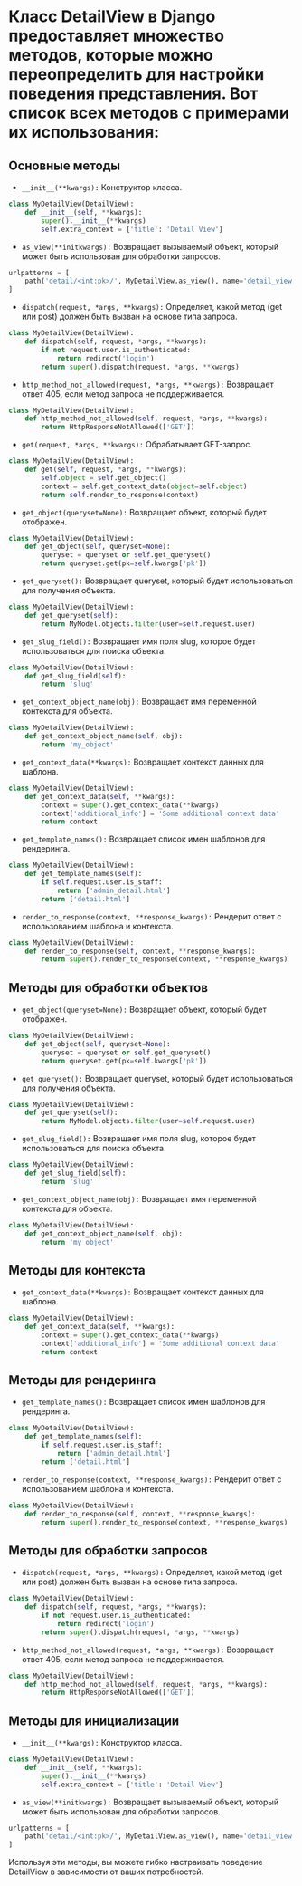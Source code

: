 # Класс DetailView в Django предоставляет множество методов, которые можно переопределить для настройки поведения представления. Вот список всех методов с примерами их использования:

## Основные методы
- `__init__(**kwargs):` Конструктор класса.
```python
class MyDetailView(DetailView):
    def __init__(self, **kwargs):
        super().__init__(**kwargs)
        self.extra_context = {'title': 'Detail View'}
```

- `as_view(**initkwargs):` Возвращает вызываемый объект, который может быть использован для обработки запросов.
```python
urlpatterns = [
    path('detail/<int:pk>/', MyDetailView.as_view(), name='detail_view'),
]
```

- `dispatch(request, *args, **kwargs):` Определяет, какой метод (get или post) должен быть вызван на основе типа запроса.
```python
class MyDetailView(DetailView):
    def dispatch(self, request, *args, **kwargs):
        if not request.user.is_authenticated:
            return redirect('login')
        return super().dispatch(request, *args, **kwargs)
```

- `http_method_not_allowed(request, *args, **kwargs):` Возвращает ответ 405, если метод запроса не поддерживается.
```python
class MyDetailView(DetailView):
    def http_method_not_allowed(self, request, *args, **kwargs):
        return HttpResponseNotAllowed(['GET'])
```

- `get(request, *args, **kwargs):` Обрабатывает GET-запрос.
```python
class MyDetailView(DetailView):
    def get(self, request, *args, **kwargs):
        self.object = self.get_object()
        context = self.get_context_data(object=self.object)
        return self.render_to_response(context)
```

- `get_object(queryset=None):` Возвращает объект, который будет отображен.
```python
class MyDetailView(DetailView):
    def get_object(self, queryset=None):
        queryset = queryset or self.get_queryset()
        return queryset.get(pk=self.kwargs['pk'])
```

- `get_queryset():` Возвращает queryset, который будет использоваться для получения объекта.
```python
class MyDetailView(DetailView):
    def get_queryset(self):
        return MyModel.objects.filter(user=self.request.user)
```

- `get_slug_field():` Возвращает имя поля slug, которое будет использоваться для поиска объекта.
```python
class MyDetailView(DetailView):
    def get_slug_field(self):
        return 'slug'
```

- `get_context_object_name(obj):` Возвращает имя переменной контекста для объекта.
```python
class MyDetailView(DetailView):
    def get_context_object_name(self, obj):
        return 'my_object'
```

- `get_context_data(**kwargs):` Возвращает контекст данных для шаблона.
```python
class MyDetailView(DetailView):
    def get_context_data(self, **kwargs):
        context = super().get_context_data(**kwargs)
        context['additional_info'] = 'Some additional context data'
        return context
```

- `get_template_names():` Возвращает список имен шаблонов для рендеринга.
```python
class MyDetailView(DetailView):
    def get_template_names(self):
        if self.request.user.is_staff:
            return ['admin_detail.html']
        return ['detail.html']
```

- `render_to_response(context, **response_kwargs):` Рендерит ответ с использованием шаблона и контекста.
```python
class MyDetailView(DetailView):
    def render_to_response(self, context, **response_kwargs):
        return super().render_to_response(context, **response_kwargs)
```

## Методы для обработки объектов
- `get_object(queryset=None):` Возвращает объект, который будет отображен.
```python
class MyDetailView(DetailView):
    def get_object(self, queryset=None):
        queryset = queryset or self.get_queryset()
        return queryset.get(pk=self.kwargs['pk'])
```

- `get_queryset():` Возвращает queryset, который будет использоваться для получения объекта.
```python
class MyDetailView(DetailView):
    def get_queryset(self):
        return MyModel.objects.filter(user=self.request.user)
```

- `get_slug_field():` Возвращает имя поля slug, которое будет использоваться для поиска объекта.
```python
class MyDetailView(DetailView):
    def get_slug_field(self):
        return 'slug'
```

- `get_context_object_name(obj):` Возвращает имя переменной контекста для объекта.
```python
class MyDetailView(DetailView):
    def get_context_object_name(self, obj):
        return 'my_object'
```

## Методы для контекста
- `get_context_data(**kwargs):` Возвращает контекст данных для шаблона.
```python
class MyDetailView(DetailView):
    def get_context_data(self, **kwargs):
        context = super().get_context_data(**kwargs)
        context['additional_info'] = 'Some additional context data'
        return context
```

## Методы для рендеринга
- `get_template_names():` Возвращает список имен шаблонов для рендеринга.
```python
class MyDetailView(DetailView):
    def get_template_names(self):
        if self.request.user.is_staff:
            return ['admin_detail.html']
        return ['detail.html']
```

- `render_to_response(context, **response_kwargs):` Рендерит ответ с использованием шаблона и контекста.
```python
class MyDetailView(DetailView):
    def render_to_response(self, context, **response_kwargs):
        return super().render_to_response(context, **response_kwargs)
```

## Методы для обработки запросов
- `dispatch(request, *args, **kwargs):` Определяет, какой метод (get или post) должен быть вызван на основе типа запроса.
```python
class MyDetailView(DetailView):
    def dispatch(self, request, *args, **kwargs):
        if not request.user.is_authenticated:
            return redirect('login')
        return super().dispatch(request, *args, **kwargs)
```

- `http_method_not_allowed(request, *args, **kwargs):` Возвращает ответ 405, если метод запроса не поддерживается.
```python
class MyDetailView(DetailView):
    def http_method_not_allowed(self, request, *args, **kwargs):
        return HttpResponseNotAllowed(['GET'])
```

## Методы для инициализации
- `__init__(**kwargs):` Конструктор класса.
```python
class MyDetailView(DetailView):
    def __init__(self, **kwargs):
        super().__init__(**kwargs)
        self.extra_context = {'title': 'Detail View'}
```

- `as_view(**initkwargs):` Возвращает вызываемый объект, который может быть использован для обработки запросов.
```python
urlpatterns = [
    path('detail/<int:pk>/', MyDetailView.as_view(), name='detail_view'),
]
```

Используя эти методы, вы можете гибко настраивать поведение DetailView в зависимости от ваших потребностей.